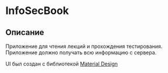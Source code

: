 # InfoSecBook

## Описание
Приложение для чтения лекций и прохождения тестирования.
Приложение должно получать всю информацию с сервера.

UI был создан с библиотекой [Material Design](https://material.io/)